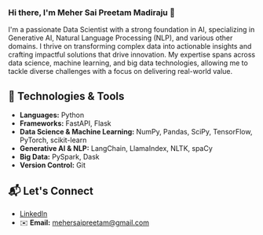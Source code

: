 ### Hi there, I'm Meher Sai Preetam Madiraju 👋

I'm a passionate Data Scientist with a strong foundation in AI, specializing in Generative AI, Natural Language Processing (NLP), and various other domains. I thrive on transforming complex data into actionable insights and crafting impactful solutions that drive innovation. My expertise spans across data science, machine learning, and big data technologies, allowing me to tackle diverse challenges with a focus on delivering real-world value.

## 🔧 Technologies & Tools

- **Languages:** Python
- **Frameworks:** FastAPI, Flask
- **Data Science & Machine Learning:** NumPy, Pandas, SciPy, TensorFlow, PyTorch, scikit-learn
- **Generative AI & NLP:** LangChain, LlamaIndex, NLTK, spaCy
- **Big Data:** PySpark, Dask
- **Version Control:** Git

## 📬 Let's Connect

- [LinkedIn](https://www.linkedin.com/in/mehersaipreetam/)
- ✉️ **Email:** mehersaipreetam@gmail.com



<!--
**mehersaipreetam/mehersaipreetam** is a ✨ _special_ ✨ repository because its `README.md` (this file) appears on your GitHub profile.

Here are some ideas to get you started:

- 🔭 I’m currently working on ...
- 🌱 I’m currently learning ...
- 👯 I’m looking to collaborate on ...
- 🤔 I’m looking for help with ...
- 💬 Ask me about ...
- 📫 How to reach me: ...
- 😄 Pronouns: ...
- ⚡ Fun fact: ...
-->
